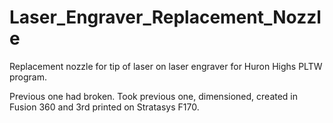 # Laser_Engraver_Replacement_Nozzle
Replacement nozzle for tip of laser on laser engraver for Huron Highs PLTW program. 

Previous one had broken. Took previous one, dimensioned, created in Fusion 360 and 3rd printed on Stratasys F170. 


